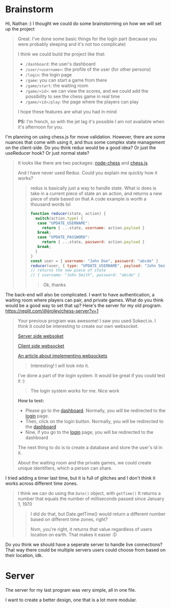 # Brainstorm

Hi, Nathan :) I thought we could do some brainstorming on how we will set up the project
> Great. I've done some basic things for the login part (because you were probably sleeping and it's not too complicate)
>
> I think we could build the project like that:
> * `/dashboard`: the user's dashboard
> * `/user/<username>`: the profile of the user (for other persons)
> * `/login`: the login page
> * `/game`: you can start a game from there
> * `/game/start`: the waiting room
> * `/game/<id>`: we can view the scores, and we could add the possibility to see the chess game in real time
> * `/game/<id>/play`: the page where the players can play
>
> I hope these features are what you had in mind
>
> **PS:** I'm french, so with the jet lag it's possible I am not available when it's afternoon for you.

I'm planning on using chess.js for move validation. However, there are some nuances that come with using it, and thus some complex state management on the client-side. Do you think redux would be a good idea? Or just the useReducer hook? Or just normal state?

> It looks like there are two packages: [node-chess](https://www.npmjs.com/package/chess) and [chess.js](https://www.npmjs.com/package/chess.js)
>
> And I have never used Redux. Could you explain me quickly how it works?
> > redux is basically just a way to handle state. 
> > What is does is take in a current piece of state an an action, and returns a new piece of state  based on that
> > A code example is worth a thousand words lol
> > ```js
> > function reducer(state, action) {
> >   switch(action.type) {
> >    case "UPDATE_USERNAME":
> >      return { ...state, username: action.payload }
> >    break;
> >    case "UPDATE_PASSWORD":
> >      return { ...state, password: action.payload }
> >    break;
> >   }
> > }
> > const user = { username: "John Doe", password: "abcde" }
> > reducer(user, { type: "UPDATE_USERNAME", payload: "John Smith" })
> > // returns the new piece of state
> > // { username: "John Smith", password: "abcde" }
> > 
> > ```
> > > Ok, thanks

The back-end will also be complicated. I want to have authentication, a waiting room where players can pair, and private games. What do you think would be a good way to set that up? Here's the server for my old program. https://replit.com/@jjroley/chess-server?v=1

> Your previous program was awesome! I saw you used Sokect.io. I think it could be interesting to create our own websocket.
>
> [Server side websoket](https://developer.mozilla.org/en-US/docs/Web/API/WebSockets_API/Writing_WebSocket_servers)
>
> [Client side websocket](https://developer.mozilla.org/en-US/docs/Web/API/WebSockets_API/Writing_WebSocket_client_applications)
> 
> [An article about implementing websockets](https://fjolt.com/article/javascript-websockets)
>
> > Interesting! I will look into it.
> > 
> I've done a part of the login system. It would be great if you could test it :)
>
> > The login system works for me. Nice work
>  
> **How to test:**
> * Please go to the [dashboard](https://brainstorm.jjroley.repl.co/dashboard). Normally, you will be redirected to the [login](https://brainstorm.jjroley.repl.co/login) page.
> * Then, click on the login button. Normally, you will be redirected to the [dashboard](https://brainstorm.jjroley.repl.co/dashboard)
> * Now, if you go to the [login](https://brainstorm.jjroley.repl.co/login) page, you will be redirected to the dashboard
>
> The next thing to do is to create a database and store the user's id in it.
>
> About the waiting room and the private games, we could create unique identifiers, which a person can share.

I tried adding a timer last time, but it is full of glitches and I don't think it works across different time zones.

> I think we can do using the `Date()` object, with `getTime()` It returns a number that equals the number of milliseconds passed since January 1, 1970
> > I did do that, but Date.getTime() would return a different number based on different time zones, right?
> >
> > Nvm, you're right, it returns that value regardless of users location on earth. That makes it easier :D

Do you think we should have a seperate server to handle live connections? That way there could be multiple servers users could choose from based on their location, idk.



# Server
The server for my last program was very simple, all in one file.

I want to create a better design, one that is a lot more modular.
